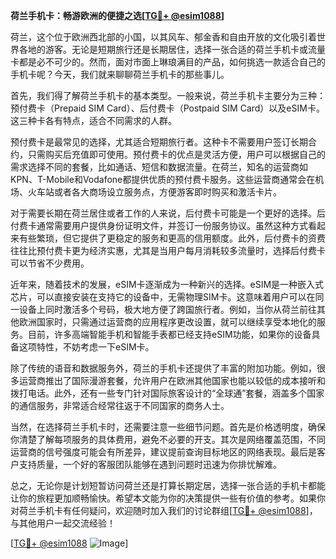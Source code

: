 **荷兰手机卡：畅游欧洲的便捷之选[[TG💪+ @esim1088](https://t.me/s/esim1088)]**

荷兰，这个位于欧洲西北部的小国，以其风车、郁金香和自由开放的文化吸引着世界各地的游客。无论是短期旅行还是长期居住，选择一张合适的荷兰手机卡或流量卡都是必不可少的。然而，面对市面上琳琅满目的产品，如何挑选一款适合自己的手机卡呢？今天，我们就来聊聊荷兰手机卡的那些事儿。

首先，我们得了解荷兰手机卡的基本类型。一般来说，荷兰手机卡主要分为三种：预付费卡（Prepaid SIM Card）、后付费卡（Postpaid SIM Card）以及eSIM卡。这三种卡各有特点，适合不同需求的人群。

预付费卡是最常见的选择，尤其适合短期旅行者。这种卡不需要用户签订长期合约，只需购买后充值即可使用。预付费卡的优点是灵活方便，用户可以根据自己的需求选择不同的套餐，比如通话、短信和数据流量。在荷兰，知名的运营商如KPN、T-Mobile和Vodafone都提供优质的预付费卡服务。这些运营商通常会在机场、火车站或者各大商场设立服务点，方便游客即时购买和激活卡片。

对于需要长期在荷兰居住或者工作的人来说，后付费卡可能是一个更好的选择。后付费卡通常需要用户提供身份证明文件，并签订一份服务协议。虽然这种方式看起来有些繁琐，但它提供了更稳定的服务和更高的信用额度。此外，后付费卡的资费往往比预付费卡更为经济实惠，尤其是当用户每月消耗较多流量时，选择后付费卡可以节省不少费用。

近年来，随着技术的发展，eSIM卡逐渐成为一种新兴的选择。eSIM是一种嵌入式芯片，可以直接安装在支持它的设备中，无需物理SIM卡。这意味着用户可以在同一设备上同时激活多个号码，极大地方便了跨国旅行者。例如，当你从荷兰前往其他欧洲国家时，只需通过运营商的应用程序更改设置，就可以继续享受本地化的服务。目前，许多高端智能手机和智能手表都已经支持eSIM功能，如果你的设备具备这项特性，不妨考虑一下eSIM卡。

除了传统的语音和数据服务外，荷兰的手机卡还提供了丰富的附加功能。例如，很多运营商推出了国际漫游套餐，允许用户在欧洲其他国家也能以较低的成本接听和拨打电话。此外，还有一些专门针对国际旅客设计的“全球通”套餐，涵盖多个国家的通信服务，非常适合经常往返于不同国家的商务人士。

当然，在选择荷兰手机卡时，还需要注意一些细节问题。首先是价格透明度，确保你清楚了解每项服务的具体费用，避免不必要的开支。其次是网络覆盖范围，不同运营商的信号强度可能会有所差异，建议提前查询目标地区的网络表现。最后是客户支持质量，一个好的客服团队能够在遇到问题时迅速为你排忧解难。

总之，无论你是计划短暂访问荷兰还是打算长期定居，选择一张合适的手机卡都能让你的旅程更加顺畅愉快。希望本文能为你的决策提供一些有价值的参考。如果你对荷兰手机卡有任何疑问，欢迎随时加入我们的讨论群组[[TG💪+ @esim1088](https://t.me/s/esim1088)]，与其他用户一起交流经验！

[[TG💪+ @esim1088](https://t.me/s/esim1088) ![Image](https://i.postimg.cc/4NQfJmqS/Snipaste-2025-05-13-00-14-12.png)]